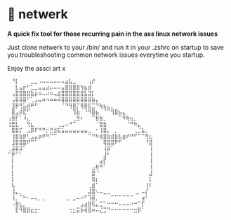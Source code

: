 # :peach: netwerk
**A quick fix tool for those recurring pain in the ass linux network issues**

Just clone netwerk to your /bin/ and run it in your .zshrc on startup to save you troubleshooting common network issues everytime you startup.

Enjoy the assci art x

```
⠀⠘⡇⠀⠀⠀⣀⣀⠠⠤⠤⠤⠤⠤⠤⣴⣧⣀⠀⠀⠀⢠⡞⠀⠀⠀⠀⠀⠀⠀⠀⠀⠀⠀⠀⠀⠀⠀
⠀⠀⣇⣤⡖⠋⣁⣀⣤⣤⣴⡤⠤⠤⣤⣿⣿⣿⣿⢳⣦⣾⠀⠀⠀⠀⠀⠀⠀⠀⠀⠀⠀⠀⠀⠀⠀⠀
⠀⢠⣿⣿⣿⣿⣷⡶⠶⠤⠴⠶⢤⣾⣿⣿⣿⣿⣿⣿⣧⣽⡇⠀⠀⠀⠀⠀⠀⠀⠀⠀⠀⠀⠀⠀⠀⠀
⠀⢠⣿⣿⣿⠋⢁⣠⣤⠶⠲⠶⠶⠾⣿⣿⣿⣿⣿⣿⣿⣿⣷⣄⠀⠀⠀⠀⠀⠀⠀⠀⠀⠀⠀⠀⠀⠀
⠀⣹⡿⢛⣥⣾⠟⠋⠀⠀⠀⠀⠀⠀⠈⠙⢻⣿⡍⢿⣿⣯⣉⠙⢷⣦⣄⡀⠀⠀⠀⠀⠀⠀⠀⠀⠀⠀
⠀⣿⣠⡾⣏⠋⠀⠀⠀⠀⠀⠀⠀⠀⠀⠀⠀⢹⣷⠀⠘⠻⣿⣦⠀⠈⠉⢻⣿⣦⣄⠀⠀⠀⠀⠀⠀⠀
⢠⣿⡏⠁⠸⣄⠀⠀⠀⠀⠀⠀⠀⠀⠀⠀⠀⢀⣻⠆⠀⠀⠉⣿⣷⡀⠀⠀⠀⠉⠻⢷⣦⡀⠀⠀⠀⠀
⢸⣟⣇⠀⠀⢻⣆⠀⠀⠀⠀⠀⠀⢀⣀⠤⠚⠉⠀⠀⠀⠀⠀⠈⣿⣷⠀⠀⠀⠀⠀⠈⠛⠷⣄⠀⠀⠀
⠀⣿⣿⡏⠀⣠⡿⠟⠛⠛⡒⣛⣺⣯⣥⣤⣤⣤⣤⣤⣤⣀⠀⠂⢸⣿⡄⠀⡀⠀⠀⠀⠀⢀⣈⣧⡀⠀
⠀⢸⣿⣷⡿⢃⣠⣤⡶⠟⠛⠉⠉⠀⠀⠀⠀⠀⠀⠀⠀⠉⠙⠳⢾⣿⣷⣾⣷⣧⣶⠞⠛⠋⠉⠉⢻⣆
⠀⣸⣿⣿⣿⠟⠉⠁⠀⠀⠀⠀⠀⠀⠀⠀⠀⠀⠀⠀⠀⠀⠀⠀⠀⢿⣿⣿⠟⠋⠀⠀⠀⠀⠀⠀⠘⣿
⢀⣼⣿⡽⠁⠀⠀⠀⠀⠀⠀⠀⠀⠀⠀⠀⠀⠀⠀⠀⠀⠀⠀⠀⠀⢸⡿⠁⠀⠀⠀⠀⠀⠀⠀⠀⠀⢸
⠉⡟⠉⠁⠀⠀⠀⠀⠀⠀⠀⠀⠀⠀⠀⠀⠀⠀⠀⠀⠀⠀⠀⠀⠀⣸⠃⠀⠀⠀⠀⠀⠀⠀⠀⠀⠀⢸
⠀⡇⠀⠀⠀⠀⠀⠀⠀⠀⠀⠀⠀⠀⠀⠀⠀⠀⠀⠀⠀⠀⠀⠀⣴⡏⠀⠀⠀⠀⠀⠀⠀⠀⠀⠀⠀⢸
⠀⡇⠀⠀⠀⠀⠀⠀⠀⠀⠀⠀⠀⠀⠀⠀⠀⠀⠀⠀⠀⠀⣠⢿⠛⠁⠀⠀⠀⠀⠀⠀⠀⠀⠀⠀⠀⢸
⠀⡇⠀⠀⠀⠀⠀⠀⠀⠀⠀⠀⠀⠀⠀⠀⠀⠀⠀⠀⠀⠀⣿⠈⠀⠀⠀⠀⠀⠀⠀⠀⠀⠀⠀⠀⠀⣼
⠀⡇⠀⠀⠀⠀⠀⠀⠀⠀⠀⠀⠀⠀⠀⠀⠀⠀⠀⠀⠀⠀⢿⡆⠀⠀⠀⠀⠀⠀⠀⠀⠀⠀⠀⠀⠀⡇
⠀⢧⠀⠀⠀⠀⠀⠀⠀⠀⠀⠀⠀⠀⠀⠀⠀⠀⠀⠀⠀⢀⣾⠁⠀⠀⠀⠀⠀⠀⠀⠀⠀⠀⠀⠀⢸⠇
⠀⢸⣄⡀⠀⠀⠀⠀⠀⠀⠀⠀⠀⠀⠀⠀⠀⠀⠀⠀⠀⣼⣿⠢⠤⣀⣀⠀⠀⠀⠀⠀⠀⢀⡀⠤⡎⠀
⠀⢸⡀⠉⠓⠂⠤⢄⡀⡀⠀⠀⠀⠀⠀⢀⡀⣀⠤⠔⠋⢹⣿⡀⠀⠀⠀⠉⠉⠉⠉⠉⠉⠀⠀⣴⠃⠀
⠀⠠⣿⣆⡀⠀⠀⠀⠀⠀⠀⠀⠀⠀⠀⠀⠀⠀⠀⣠⣴⣿⢯⣄⣉⠁⠒⠒⠒⠤⠤⠤⠔⠒⠉⡏⠀⠀
⠀⠀⣟⠻⣿⣿⣖⣒⠂⠀⠀⠀⠀⠀⠀⠀⢒⣂⣭⡷⢾⣿⠶⠤⣌⣉⠙⠒⠒⠒⠒⠒⠒⣒⡿⠁⠀⠀
